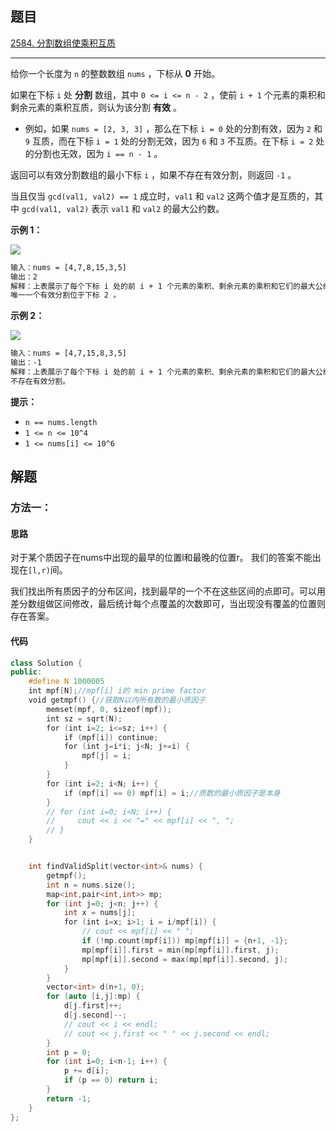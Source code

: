 ## 题目

[2584. 分割数组使乘积互质](https://leetcode.cn/problems/split-the-array-to-make-coprime-products/)

---

给你一个长度为 `n` 的整数数组 `nums` ，下标从 **0** 开始。

如果在下标 `i` 处 **分割** 数组，其中 `0 <= i <= n - 2` ，使前 `i + 1` 个元素的乘积和剩余元素的乘积互质，则认为该分割 **有效** 。

-   例如，如果 `nums = [2, 3, 3]` ，那么在下标 `i = 0` 处的分割有效，因为 `2` 和 `9` 互质，而在下标 `i = 1` 处的分割无效，因为 `6` 和 `3` 不互质。在下标 `i = 2` 处的分割也无效，因为 `i == n - 1` 。

返回可以有效分割数组的最小下标 `i` ，如果不存在有效分割，则返回 `-1` 。

当且仅当 `gcd(val1, val2) == 1` 成立时，`val1` 和 `val2` 这两个值才是互质的，其中 `gcd(val1, val2)` 表示 `val1` 和 `val2` 的最大公约数。

  

**示例 1：**

![](https://assets.leetcode.com/uploads/2022/12/14/second.PNG)

```txt
输入：nums = [4,7,8,15,3,5]
输出：2
解释：上表展示了每个下标 i 处的前 i + 1 个元素的乘积、剩余元素的乘积和它们的最大公约数的值。
唯一一个有效分割位于下标 2 。
```

**示例 2：**

![](https://assets.leetcode.com/uploads/2022/12/14/capture.PNG)

```txt
输入：nums = [4,7,15,8,3,5]
输出：-1
解释：上表展示了每个下标 i 处的前 i + 1 个元素的乘积、剩余元素的乘积和它们的最大公约数的值。
不存在有效分割。
```
  

**提示：**

-   `n == nums.length`
-   `1 <= n <= 10^4`
-   `1 <= nums[i] <= 10^6`

  

## 解题

### 方法一：

#### 思路

对于某个质因子在nums中出现的最早的位置l和最晚的位置r。
我们的答案不能出现在`[l,r)`间。

我们找出所有质因子的分布区间，找到最早的一个不在这些区间的点即可。可以用差分数组做区间修改，最后统计每个点覆盖的次数即可，当出现没有覆盖的位置则存在答案。

#### 代码

```cpp
class Solution {
public:
    #define N 1000005
    int mpf[N];//mpf[i] i的 min prime factor
    void getmpf() {//获取N以内所有数的最小质因子
        memset(mpf, 0, sizeof(mpf));
        int sz = sqrt(N);
        for (int i=2; i<=sz; i++) {
            if (mpf[i]) continue;
            for (int j=i*i; j<N; j+=i) {
                mpf[j] = i;
            }
        }
        for (int i=2; i<N; i++) {
            if (mpf[i] == 0) mpf[i] = i;//质数的最小质因子是本身
        }
        // for (int i=0; i<N; i++) {
        //     cout << i << "=" << mpf[i] << ", ";
        // }
    }


    int findValidSplit(vector<int>& nums) {
        getmpf();
        int n = nums.size();
        map<int,pair<int,int>> mp;
        for (int j=0; j<n; j++) {
            int x = nums[j];
            for (int i=x; i>1; i = i/mpf[i]) {
                // cout << mpf[i] << " ";
                if (!mp.count(mpf[i])) mp[mpf[i]] = {n+1, -1};
                mp[mpf[i]].first = min(mp[mpf[i]].first, j);
                mp[mpf[i]].second = max(mp[mpf[i]].second, j);
            }
        }
        vector<int> d(n+1, 0);
        for (auto [i,j]:mp) {
            d[j.first]++;
            d[j.second]--;
            // cout << i << endl;
            // cout << j.first << " " << j.second << endl;
        }
        int p = 0;
        for (int i=0; i<n-1; i++) {
            p += d[i];
            if (p == 0) return i;
        }
        return -1;
    }
};
```
